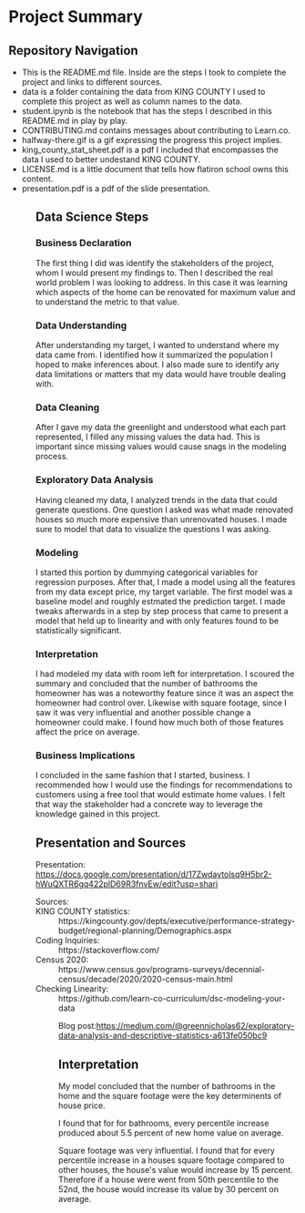 

# Project Summary

## Repository Navigation

<UL>
<LI> This is the README.md file. Inside are the steps I took to complete the project and links to different sources.
<LI>data is a folder containing the data from KING COUNTY I used to complete this project as well as column names to the data.
<LI>student.ipynb is the notebook that has the steps I described in this README.md in play by play.
<LI>CONTRIBUTING.md contains messages about contributing to Learn.co.
<LI>halfway-there.gif is a gif expressing the progress this project implies.
<LI>king_county_stat_sheet.pdf is a pdf I included that encompasses the data I used to better undestand KING COUNTY.
<LI>LICENSE.md is a little document that tells how flatiron school owns this content.
<LI> presentation.pdf is a pdf of the slide presentation.
<UL/>
    
## Data Science Steps
    
### Business Declaration
The first thing I did was identify the stakeholders of the project, whom I would present my findings to. Then I described the
real world problem I was looking to address. In this case it was learning which aspects of the home can be renovated for 
maximum value and to understand the metric to that value.

### Data Understanding
After understanding my target, I wanted to understand where my data came from. I identified how it summarized the population 
I hoped to make inferences about. I also made sure to identify any data limitations or matters that my data would have trouble
dealing with.

### Data Cleaning
After I gave my data the greenlight and understood what each part represented, I filled any missing values the data had. This
is important since missing values would cause snags in the modeling process. 

### Exploratory Data Analysis
Having cleaned my data, I analyzed trends in the data that could generate questions. One question I asked was what made 
renovated houses so much more expensive than unrenovated houses. I made sure to model that data to visualize the questions
I was asking.

### Modeling
I started this portion by dummying categorical variables for regression purposes. After that, I made a model using all the features
from my data except price, my target variable. The first model was a baseline model and roughly estmated the prediction target. I made tweaks afterwards in a step by step process that came to present a model that held up to linearity and with only 
features found to be statistically significant.

### Interpretation
I had modeled my data with room left for interpretation. I scoured the summary and concluded that the number of bathrooms the homeowner has was a noteworthy feature since it was an aspect the homeowner had control over. Likewise with square
footage, since I saw it was very influential and another possible change a homeowner could make. I found how much both of 
those features affect the price on average.

### Business Implications
I concluded in the same fashion that I started, business. I recommended how I would use the findings for recommendations
to customers using a free tool that would estimate home values. I felt that way the stakeholder had a concrete way to
leverage the knowledge gained in this project.


## Presentation and Sources

Presentation: https://docs.google.com/presentation/d/17Zwdaytolsq9H5br2-hWuQXTR6gq422plD69R3fnvEw/edit?usp=shari
    
<DL>Sources:
<DT>KING COUNTY statistics: 
<DD>https://kingcounty.gov/depts/executive/performance-strategy-budget/regional-planning/Demographics.aspx
<DT>Coding Inquiries: 
<DD>https://stackoverflow.com/
<DT>Census 2020: 
<DD>https://www.census.gov/programs-surveys/decennial-census/decade/2020/2020-census-main.html
<DT>Checking Linearity:
<DD>https://github.com/learn-co-curriculum/dsc-modeling-your-data
<DL/>
    
Blog post:https://medium.com/@greennicholas62/exploratory-data-analysis-and-descriptive-statistics-a613fe050bc9

## Interpretation

My model concluded that the number of bathrooms in the home and the square footage were the key determinents of house price.

I found that for for bathrooms, every percentile increase produced about 5.5 percent of new home value on average.

Square footage was very influential. I found that for every percentile increase in a houses square footage compared to 
other houses, the house's value would increase by 15 percent. Therefore if a house were went from 50th percentile to
the 52nd, the house would increase its value by 30 percent on average.






